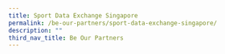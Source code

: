 ```yaml
---
title: Sport Data Exchange Singapore
permalink: /be-our-partners/sport-data-exchange-singapore/
description: ""
third_nav_title: Be Our Partners
---
```



